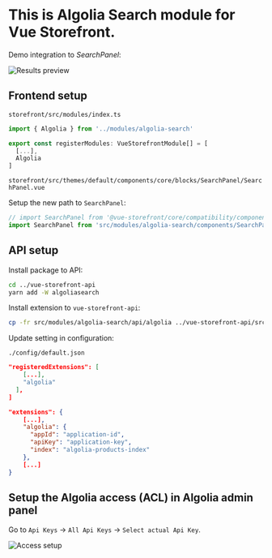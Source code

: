 # This is Algolia Search module for Vue Storefront.

Demo integration to _SearchPanel_:

![Results preview](https://i.imgur.com/yZzvaE8.png)

## Frontend setup

`storefront/src/modules/index.ts`

```javascript
import { Algolia } from '../modules/algolia-search'

export const registerModules: VueStorefrontModule[] = [
  [...],
  Algolia
]
```

`storefront/src/themes/default/components/core/blocks/SearchPanel/SearchPanel.vue`

Setup the new path to `SearchPanel`:

```javascript
// import SearchPanel from '@vue-storefront/core/compatibility/components/blocks/SearchPanel/SearchPanel'
import SearchPanel from 'src/modules/algolia-search/components/SearchPanel'
```

## API setup

Install package to API:

```bash
cd ../vue-storefront-api
yarn add -W algoliasearch
```

Install extension to `vue-storefront-api`:

```bash
cp -fr src/modules/algolia-search/api/algolia ../vue-storefront-api/src/api/extensions/
```

Update setting in configuration:

`./config/default.json`

```json
"registeredExtensions": [
    [...],
    "algolia"
  ],
]

"extensions": {
    [...],
    "algolia": {
      "appId": "application-id",
      "apiKey": "application-key",
      "index": "algolia-products-index"
    },
    [...]
}
```

## Setup the Algolia access (ACL) in Algolia admin panel

Go to `Api Keys` -> `All Api Keys` -> `Select actual Api Key`.

![Access setup](https://i.imgur.com/8tBUgzf.png)
